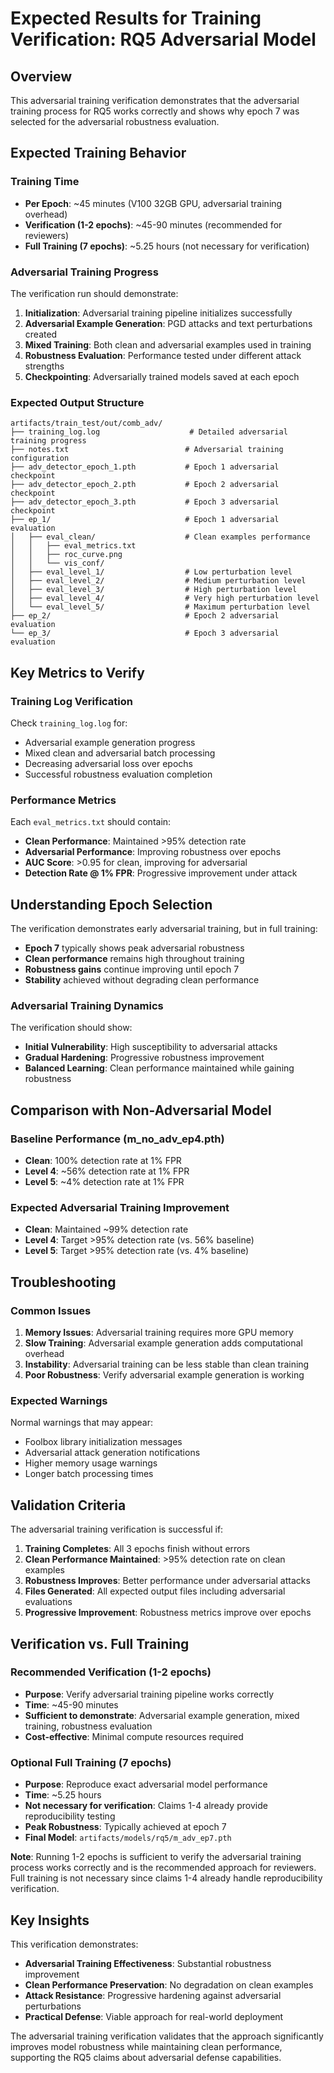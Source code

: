 # Expected Results for Training Verification: RQ5 Adversarial Model

## Overview

This adversarial training verification demonstrates that the adversarial training process for RQ5 works correctly and shows why epoch 7 was selected for the adversarial robustness evaluation.

## Expected Training Behavior

### Training Time

- **Per Epoch**: ~45 minutes (V100 32GB GPU, adversarial training overhead)
- **Verification (1-2 epochs)**: ~45-90 minutes (recommended for reviewers)
- **Full Training (7 epochs)**: ~5.25 hours (not necessary for verification)

### Adversarial Training Progress

The verification run should demonstrate:

1. **Initialization**: Adversarial training pipeline initializes successfully
2. **Adversarial Example Generation**: PGD attacks and text perturbations created
3. **Mixed Training**: Both clean and adversarial examples used in training
4. **Robustness Evaluation**: Performance tested under different attack strengths
5. **Checkpointing**: Adversarially trained models saved at each epoch

### Expected Output Structure

```
artifacts/train_test/out/comb_adv/
├── training_log.log                    # Detailed adversarial training progress
├── notes.txt                          # Adversarial training configuration
├── adv_detector_epoch_1.pth           # Epoch 1 adversarial checkpoint
├── adv_detector_epoch_2.pth           # Epoch 2 adversarial checkpoint
├── adv_detector_epoch_3.pth           # Epoch 3 adversarial checkpoint
├── ep_1/                              # Epoch 1 adversarial evaluation
│   ├── eval_clean/                    # Clean examples performance
│   │   ├── eval_metrics.txt
│   │   ├── roc_curve.png
│   │   └── vis_conf/
│   ├── eval_level_1/                  # Low perturbation level
│   ├── eval_level_2/                  # Medium perturbation level
│   ├── eval_level_3/                  # High perturbation level
│   ├── eval_level_4/                  # Very high perturbation level
│   └── eval_level_5/                  # Maximum perturbation level
├── ep_2/                              # Epoch 2 adversarial evaluation
└── ep_3/                              # Epoch 3 adversarial evaluation
```

## Key Metrics to Verify

### Training Log Verification

Check `training_log.log` for:

- Adversarial example generation progress
- Mixed clean and adversarial batch processing
- Decreasing adversarial loss over epochs
- Successful robustness evaluation completion

### Performance Metrics

Each `eval_metrics.txt` should contain:

- **Clean Performance**: Maintained >95% detection rate
- **Adversarial Performance**: Improving robustness over epochs
- **AUC Score**: >0.95 for clean, improving for adversarial
- **Detection Rate @ 1% FPR**: Progressive improvement under attack

## Understanding Epoch Selection

The verification demonstrates early adversarial training, but in full training:

- **Epoch 7** typically shows peak adversarial robustness
- **Clean performance** remains high throughout training
- **Robustness gains** continue improving until epoch 7
- **Stability** achieved without degrading clean performance

### Adversarial Training Dynamics

The verification should show:

- **Initial Vulnerability**: High susceptibility to adversarial attacks
- **Gradual Hardening**: Progressive robustness improvement
- **Balanced Learning**: Clean performance maintained while gaining robustness

## Comparison with Non-Adversarial Model

### Baseline Performance (m_no_adv_ep4.pth)

- **Clean**: 100% detection rate at 1% FPR
- **Level 4**: ~56% detection rate at 1% FPR
- **Level 5**: ~4% detection rate at 1% FPR

### Expected Adversarial Training Improvement

- **Clean**: Maintained ~99% detection rate
- **Level 4**: Target >95% detection rate (vs. 56% baseline)
- **Level 5**: Target >95% detection rate (vs. 4% baseline)

## Troubleshooting

### Common Issues

1. **Memory Issues**: Adversarial training requires more GPU memory
2. **Slow Training**: Adversarial example generation adds computational overhead
3. **Instability**: Adversarial training can be less stable than clean training
4. **Poor Robustness**: Verify adversarial example generation is working

### Expected Warnings

Normal warnings that may appear:

- Foolbox library initialization messages
- Adversarial attack generation notifications
- Higher memory usage warnings
- Longer batch processing times

## Validation Criteria

The adversarial training verification is successful if:

1. **Training Completes**: All 3 epochs finish without errors
2. **Clean Performance Maintained**: >95% detection rate on clean examples
3. **Robustness Improves**: Better performance under adversarial attacks
4. **Files Generated**: All expected output files including adversarial evaluations
5. **Progressive Improvement**: Robustness metrics improve over epochs

## Verification vs. Full Training

### Recommended Verification (1-2 epochs)

- **Purpose**: Verify adversarial training pipeline works correctly
- **Time**: ~45-90 minutes
- **Sufficient to demonstrate**: Adversarial example generation, mixed training, robustness evaluation
- **Cost-effective**: Minimal compute resources required

### Optional Full Training (7 epochs)

- **Purpose**: Reproduce exact adversarial model performance
- **Time**: ~5.25 hours
- **Not necessary for verification**: Claims 1-4 already provide reproducibility testing
- **Peak Robustness**: Typically achieved at epoch 7
- **Final Model**: `artifacts/models/rq5/m_adv_ep7.pth`

**Note**: Running 1-2 epochs is sufficient to verify the adversarial training process works correctly and is the recommended approach for reviewers. Full training is not necessary since claims 1-4 already handle reproducibility verification.

## Key Insights

This verification demonstrates:

- **Adversarial Training Effectiveness**: Substantial robustness improvement
- **Clean Performance Preservation**: No degradation on clean examples
- **Attack Resistance**: Progressive hardening against adversarial perturbations
- **Practical Defense**: Viable approach for real-world deployment

The adversarial training verification validates that the approach significantly improves model robustness while maintaining clean performance, supporting the RQ5 claims about adversarial defense capabilities.
